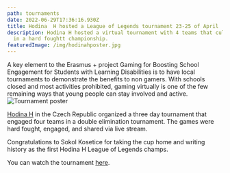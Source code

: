 ```yaml
---
path: tournaments
date: 2022-06-29T17:36:16.930Z
title: Hodina  H hosted a League of Legends tournament 23-25 of April
description: Hodina H hosted a virtual tournament with 4 teams that culminated
  in a hard foughtt championship.
featuredImage: /img/hodinahposter.jpg
---
```

<!--StartFragment-->

A key element to the Erasmus + project Gaming for Boosting School Engagement for Students with Learning Disabilities is to have local tournaments to demonstrate the benefits to non gamers. With schools closed and most activities prohibited, gaming virtually is one of the few remaining ways that young people can stay involved and active.
![Tournament poster](/img/hodinahposter.jpg)

[Hodina H](https://bit.ly/2WRLJZx) in the Czech Republic organized a three day tournament that engaged four teams in a double elimination tournament. The games were hard fought,  engaged, and shared via live stream.

Congratulations to Sokol Kosetice for taking the cup home and writing history as the first Hodina H League of Legends champs.

You can watch the tournament [here](https://bit.ly/35TkaDn).




<!--EndFragment-->